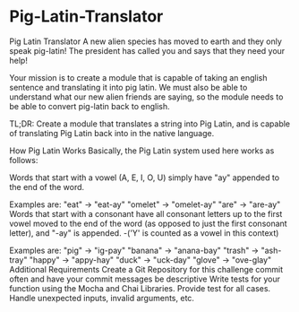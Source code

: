 # Pig-Latin-Translator

Pig Latin Translator
A new alien species has moved to earth and they only speak pig-latin! The president has called you and says that they need your help!

Your mission is to create a module that is capable of taking an english sentence and translating it into pig latin. We must also be able to understand what our new alien friends are saying, so the module needs to be able to convert pig-latin back to english.

TL;DR: Create a module that translates a string into Pig Latin, and is capable of translating Pig Latin back into in the native language.

How Pig Latin Works
Basically, the Pig Latin system used here works as follows:

Words that start with a vowel (A, E, I, O, U) simply have "ay" appended to the end of the word.

Examples are:
"eat" → "eat-ay"
"omelet" → "omelet-ay"
"are" → "are-ay"
Words that start with a consonant have all consonant letters up to the first vowel moved to the end of the word (as opposed to just the first consonant letter), and "-ay" is appended. -('Y' is counted as a vowel in this context)

Examples are:
"pig" → "ig-pay"
"banana" → "anana-bay"
"trash" → "ash-tray"
"happy" → "appy-hay"
"duck" → "uck-day"
"glove" → "ove-glay"
Additional Requirements
Create a Git Repository for this challenge
commit often and have your commit messages be descriptive
Write tests for your function using the Mocha and Chai Libraries.
Provide test for all cases. Handle unexpected inputs, invalid arguments, etc.
